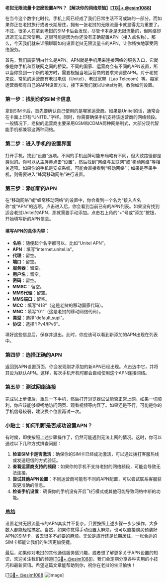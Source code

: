 **老挝无限流量卡怎麽設置APN？【解决你的网络烦恼】[[TG💪+ @esim1088](https://t.me/s/esim1088)]**

在当今这个数字化时代，手机上网已经成了我们日常生活不可或缺的一部分。而如果你正在老挝旅行或者长期居住，拥有一张老挝的无限流量卡就显得尤为重要了。不过，很多人在拿到老挝的SIM卡后会发现，尽管卡本身是无限流量的，但网络却迟迟无法正常使用。这很可能是因为你还没有正确配置APN（接入点名称）。那么，今天我们就来详细聊聊如何设置老挝无限流量卡的APN，让你畅快地享受网络服务。

首先，我们需要明白什么是APN。APN就是手机用来连接网络的服务入口，它就像是你手机和互联网之间的桥梁。不同的国家、运营商会有不同的APN设置，所以当你换到一个新的地方时，需要根据当地运营商的要求来调整APN。对于老挝来说，常见的运营商有老挝电信（Unitel）、老挝宽带（Lao Telecom）等。每家运营商都有自己的APN设置方法，接下来我们就以Unitel为例，教你如何设置。

### 第一步：找到你的SIM卡信息

拿到SIM卡后，首先要确认自己使用的是哪家运营商。如果是Unitel的话，通常会在卡面上印有“UNITEL”字样。同时，你需要确保手机支持该运营商的网络频段。一般情况下，老挝的运营商主要采用GSM和CDMA两种网络制式，大部分现代智能手机都兼容这两种网络。

### 第二步：进入手机的设置界面

打开手机，找到“设置”选项。不同的手机品牌可能布局略有不同，但大致路径都是类似的。你可以从主屏幕点击“设置”，然后找到“网络与互联网”或“移动网络”等相关选项。如果你的手机是安卓系统，可能会直接看到“移动网络”；如果是苹果手机，则需要进入“蜂窝移动网络”进行设置。

### 第三步：添加新的APN

在“移动网络”或“蜂窝移动网络”的设置中，你会看到一个名为“接入点名称”或“APN”的选项。点击进入后，你会看到当前已有的APN列表。如果没有找到适合老挝Unitel的APN，那就需要手动添加。点击右上角的“+”号或“添加”按钮，开始填写新的APN信息。

#### 填写APN的具体内容：

- **名称**：随便起个名字都可以，比如“Unitel APN”。
- **APN**：填写“internet.unitel.la”。
- **代理**：留空。
- **端口**：留空。
- **服务器**：留空。
- **用户名**：留空。
- **密码**：留空。
- **MMSC**：留空。
- **MMS代理**：留空。
- **MMS端口**：留空。
- **MCC**：填写“418”（这是老挝的移动国家代码）。
- **MNC**：填写“01”（这是老挝的移动网络代码）。
- **类型**：选择“default,supl”。
- **协议**：选择“IPv4/IPv6”。

填好这些信息后，保存并退出。此时，你应该可以看到新添加的APN出现在列表中。

### 第四步：选择正确的APN

返回到APN设置页面，你会发现刚才添加的新APN已经出现。点击选中它，并将其设为默认APN。这样，每次手机开机时都会自动使用这个APN连接网络。

### 第五步：测试网络连接

完成以上步骤后，重启一下手机，然后打开浏览器试试能否正常上网。如果一切顺利，你应该能够顺畅地访问网页、观看视频等内容了。如果还是不行，可能是你的手机信号较弱，建议换个位置再试一次。

### 小贴士：如何判断是否成功设置APN？

有时候，即使按照上述步骤操作了，仍然可能遇到无法上网的情况。这时，你可以通过以下几种方式排查问题：

1. **检查SIM卡是否激活**：确保你的SIM卡已经成功激活，可以通过拨打客服热线或发送短信的方式验证。
2. **查看运营商支持的频段**：如果你的手机不支持老挝的网络频段，可能会导致无法连接。
3. **尝试其他APN设置**：不同运营商可能有不同的APN配置，可以尝试联系客服获取更准确的信息。
4. **检查手机设置**：确保你的手机没有开启飞行模式或其他可能导致网络中断的功能。

### 总结

设置老挝无限流量卡的APN其实并不复杂，只要按照上述步骤一步步操作，大多数人都能轻松搞定。当然，如果你觉得手动设置太麻烦，也可以直接购买预装好APN的SIM卡，省去很多不必要的麻烦。无论是旅行还是长期居住，一张合适的SIM卡都能让我们的生活更加便捷。

最后，如果你对老挝的其他通信服务感兴趣，或者想了解更多关于APN设置的知识，欢迎关注我们的频道[[TG💪+ @esim1088](https://t.me/s/esim1088)]，我们会定期分享各种实用的小技巧和最新资讯。希望这篇文章能帮助到你，祝你在老挝的生活愉快！

[[TG💪+ @esim1088](https://t.me/s/esim1088) ![Image](https://i.postimg.cc/4NQfJmqS/Snipaste-2025-05-13-00-14-12.png)]